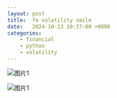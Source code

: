 ```yaml
---
layout: post
title:  fe volatility smile
date:   2024-10-13 20:37:00 +0800
categories: 
    - financial 
    - python
    - volatility
---
```


<!-- <script type="text/javascript" async
  src="https://cdn.jsdelivr.net/npm/mathjax@3/es5/tex-mml-chtml.js">
</script> -->

![图片1](image/volatility_smile_sabr_1.png)

![图片1](image/volatility_smile_sabr_2.png)
